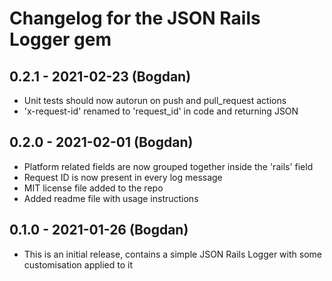 # Changelog for the JSON Rails Logger gem

## 0.2.1 - 2021-02-23 (Bogdan)

- Unit tests should now autorun on push and pull_request actions
- 'x-request-id' renamed to 'request_id' in code and returning JSON

## 0.2.0 - 2021-02-01 (Bogdan)

- Platform related fields are now grouped together inside the 'rails' field
- Request ID is now present in every log message
- MIT license file added to the repo
- Added readme file with usage instructions

## 0.1.0 - 2021-01-26 (Bogdan)

- This is an initial release, contains a simple JSON Rails Logger
  with some customisation applied to it

